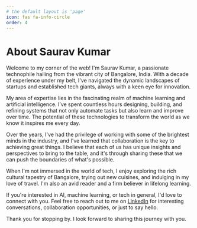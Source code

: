 ```yaml
---
# the default layout is 'page'
icon: fas fa-info-circle
order: 4
---
```


# About Saurav Kumar

Welcome to my corner of the web! I'm Saurav Kumar, a passionate technophile hailing from the vibrant city of Bangalore, India. With a decade of experience under my belt, I've navigated the dynamic landscapes of startups and established tech giants, always with a keen eye for innovation.

My area of expertise lies in the fascinating realm of machine learning and artificial intelligence. I’ve spent countless hours designing, building, and refining systems that not only automate tasks but also learn and improve over time. The potential of these technologies to transform the world as we know it inspires me every day.

Over the years, I've had the privilege of working with some of the brightest minds in the industry, and I've learned that collaboration is the key to achieving great things. I believe that each of us has unique insights and perspectives to bring to the table, and it's through sharing these that we can push the boundaries of what's possible.

When I'm not immersed in the world of tech, I enjoy exploring the rich cultural tapestry of Bangalore, trying out new cuisines, and indulging in my love of travel. I'm also an avid reader and a firm believer in lifelong learning.

If you're interested in AI, machine learning, or tech in general, I'd love to connect with you. Feel free to reach out to me on [LinkedIn](https://www.linkedin.com/in/sauraav007/) for interesting conversations, collaboration opportunities, or just to say hello. 

Thank you for stopping by. I look forward to sharing this journey with you.

